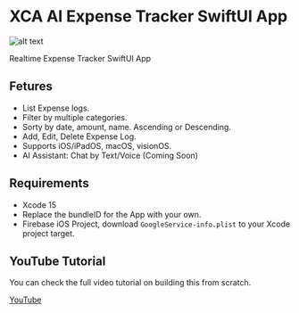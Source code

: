 # XCA AI Expense Tracker SwiftUI App

![alt text](https://i.ibb.co/KGtfPd7/promo.png)

Realtime Expense Tracker SwiftUI App 

## Fetures
- List Expense logs.
- Filter by multiple categories.
- Sorty by date, amount, name. Ascending or Descending.
- Add, Edit, Delete Expense Log.
- Supports iOS/iPadOS, macOS, visionOS.
- AI Assistant: Chat by Text/Voice (Coming Soon)

## Requirements
- Xcode 15
- Replace the bundleID for the App with your own.
- Firebase iOS Project, download `GoogleService-info.plist` to your Xcode project target.

## YouTube Tutorial
You can check the full video tutorial on building this from scratch.

[YouTube](https://youtu.be/tU81xrWx6uY)